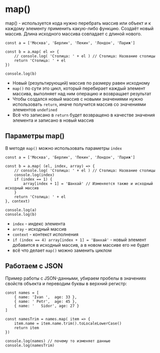 # map()
map() - используется кода нужно перебрать массив или объект и к каждому элементу применить какую-либо функцию. Создаёт новый массив. Длина исходного массива совпадает с длиной нового.

    const a = ['Москва', 'Берлин', 'Пекин', 'Лондон', 'Париж']

    const b = a.map( el => {
        // console.log( 'Столица: ' + el ) // Столица: Название столицы
        return 'Столица: ' + el
    })

    console.log(b)

- Новый (результирующий) массив по размеру равен исходному
- `map()` по сути это цикл, который перебирает каждый элемент массива, выполняет над ним операцию и возвращает результат
- Чтобы создался новый массив с новыми значениями нужно использовать `return`, иначе получится массив со значениями элементов `undefined`
- Всё что записано в `return` будет возвращено в качестве значения элемента и записано в новый массив

## Параметры map()
В методе `map()` можно использовать параметры `index`

    const a = ['Москва', 'Берлин', 'Пекин', 'Лондон', 'Париж']

    const b = a.map( (el, index, array) => {
        // console.log( 'Столица: ' + el ) // Столица: Название столицы
        console.log(index)
        if (index == 1) {
            array[index + 1] = 'Шанхай' // Изменяется также и исходный исходный массив
        }
        return 'Столица: ' + el
    }, context)

    console.log(a)
    console.log(b)

- `index` - индекс элемента
- `array` - исходный массив
- `context` - контекст исполнения
- `if (index == 4) array[index + 1] = 'Шанхай'` - новый элемент добавится в исходный массив, а в новом массиве его не будет
- всё что делает `map()` можно заменить циклом

## Работаем с JSON
Пример работы с JSON-данными, убираем пробелы в значениях свойств объекта и переводим буквы в верхний регистр:

    const names = [
        { name: 'Ivan ',  age: 33 },
        { name: ' Petr',  age: 45 },
        { name: '   Sidor', age: 27 }
    ]

    const namesTrim = names.map( item => {
        item.name = item.name.trim().toLocaleLowerCase()
        return item
    })

    console.log(names) // почему то изменяет данные
    console.log(namesTrim)
